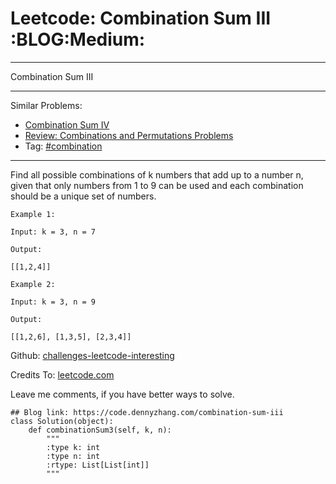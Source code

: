 # Leetcode: Combination Sum III     :BLOG:Medium:


---

Combination Sum III  

---

Similar Problems:  
-   [Combination Sum IV](https://code.dennyzhang.com/combination-sum-iv)
-   [Review: Combinations and Permutations Problems](https://code.dennyzhang.com/review-combination)
-   Tag: [#combination](https://code.dennyzhang.com/tag/combination)

---

Find all possible combinations of k numbers that add up to a number n, given that only numbers from 1 to 9 can be used and each combination should be a unique set of numbers.  

    Example 1:
    
    Input: k = 3, n = 7
    
    Output:
    
    [[1,2,4]]

    Example 2:
    
    Input: k = 3, n = 9
    
    Output:
    
    [[1,2,6], [1,3,5], [2,3,4]]

Github: [challenges-leetcode-interesting](https://github.com/DennyZhang/challenges-leetcode-interesting/tree/master/combination-sum-iii)  

Credits To: [leetcode.com](https://leetcode.com/problems/combination-sum-iii/description/)  

Leave me comments, if you have better ways to solve.  

    ## Blog link: https://code.dennyzhang.com/combination-sum-iii
    class Solution(object):
        def combinationSum3(self, k, n):
            """
            :type k: int
            :type n: int
            :rtype: List[List[int]]
            """